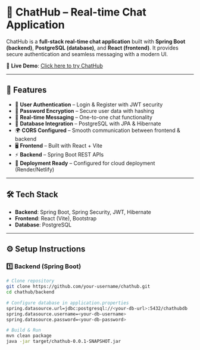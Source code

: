 # 🚀 ChatHub – Real-time Chat Application  

ChatHub is a **full-stack real-time chat application** built with **Spring Boot (backend)**, **PostgreSQL (database)**, and **React (frontend)**. It provides secure authentication and seamless messaging with a modern UI.  

🔗 **Live Demo**: [Click here to try ChatHub](https://basant-chathub.netlify.app)  

---

## 🔑 Features  
- 👤 **User Authentication** – Login & Register with JWT security  
- 🔐 **Password Encryption** – Secure user data with hashing  
- 💬 **Real-time Messaging** – One-to-one chat functionality  
- 📂 **Database Integration** – PostgreSQL with JPA & Hibernate  
- 🌍 **CORS Configured** – Smooth communication between frontend & backend  
- 🖥 **Frontend** – Built with React + Vite  
- ⚡ **Backend** – Spring Boot REST APIs  
- 🚀 **Deployment Ready** – Configured for cloud deployment (Render/Netlify)  

---

## 🛠 Tech Stack  
- **Backend**: Spring Boot, Spring Security, JWT, Hibernate  
- **Frontend**: React (Vite), Bootstrap  
- **Database**: PostgreSQL  

---

## ⚙️ Setup Instructions  

### 1️⃣ Backend (Spring Boot)  
```bash
# Clone repository
git clone https://github.com/your-username/chathub.git
cd chathub/backend

# Configure database in application.properties
spring.datasource.url=jdbc:postgresql://<your-db-url>:5432/chathubdb
spring.datasource.username=<your-db-username>
spring.datasource.password=<your-db-password>

# Build & Run
mvn clean package
java -jar target/chathub-0.0.1-SNAPSHOT.jar



